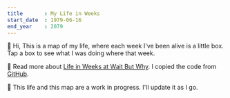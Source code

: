 ```yaml
---
title       : My Life in Weeks
start_date	: 1979-06-16
end_year    : 2079
---
```


👋 Hi, This is a map of my life, where each week I've been alive is a little box. Tap a box to see what I was doing where that week.

📍 Read more about [Life in Weeks at Wait But Why](https://waitbutwhy.com/2014/05/life-weeks.html). I copied the code from [GitHub](https://github.com/ginatrapani/life-in-weeks).

🌱 This life and this map are a work in progress. I'll update it as I go.
